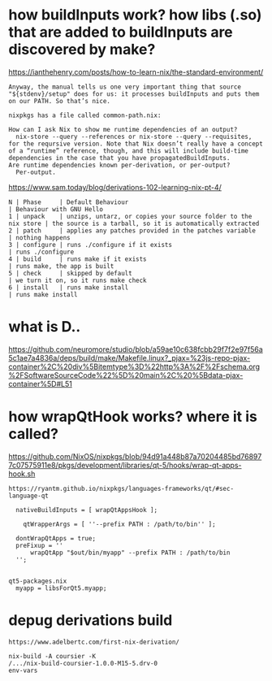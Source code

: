 # how buildInputs work? how libs (.so) that are added to buildInputs are discovered by make?

https://ianthehenry.com/posts/how-to-learn-nix/the-standard-environment/

```
Anyway, the manual tells us one very important thing that source "${stdenv}/setup" does for us: it processes buildInputs and puts them on our PATH. So that’s nice.

nixpkgs has a file called common-path.nix:

How can I ask Nix to show me runtime dependencies of an output?
  nix-store --query --references or nix-store --query --requisites, for the reqursive version. Note that Nix doesn’t really have a concept of a “runtime” reference, though, and this will include build-time dependencies in the case that you have propagatedBuildInputs.
Are runtime dependencies known per-derivation, or per-output?
  Per-output.

```

https://www.sam.today/blog/derivations-102-learning-nix-pt-4/

```
N | Phase     | Default Behaviour                                             | Behaviour with GNU Hello
1 | unpack    | unzips, untarz, or copies your source folder to the nix store | the source is a tarball, so it is automatically extracted
2 | patch     | applies any patches provided in the patches variable          | nothing happens
3 | configure | runs ./configure if it exists                                 | runs ./configure
4 | build     | runs make if it exists                                        | runs make, the app is built
5 | check     | skipped by default                                            | we turn it on, so it runs make check
6 | install   | runs make install                                             | runs make install
```


# what is D..
https://github.com/neuromore/studio/blob/a59ae10c638fcbb29f7f2e97f56a5c1ae7a4836a/deps/build/make/Makefile.linux?_pjax=%23js-repo-pjax-container%2C%20div%5Bitemtype%3D%22http%3A%2F%2Fschema.org%2FSoftwareSourceCode%22%5D%20main%2C%20%5Bdata-pjax-container%5D#L51


# how wrapQtHook works? where it is called?
https://github.com/NixOS/nixpkgs/blob/94d91a448b87a70204485bd768977c07575911e8/pkgs/development/libraries/qt-5/hooks/wrap-qt-apps-hook.sh


```
https://ryantm.github.io/nixpkgs/languages-frameworks/qt/#sec-language-qt

  nativeBuildInputs = [ wrapQtAppsHook ];

    qtWrapperArgs = [ ''--prefix PATH : /path/to/bin'' ];

  dontWrapQtApps = true;
  preFixup = ''
      wrapQtApp "$out/bin/myapp" --prefix PATH : /path/to/bin
  '';


qt5-packages.nix
  myapp = libsForQt5.myapp;

```

# depug derivations build

```
https://www.adelbertc.com/first-nix-derivation/

nix-build -A coursier -K
/.../nix-build-coursier-1.0.0-M15-5.drv-0
env-vars
```